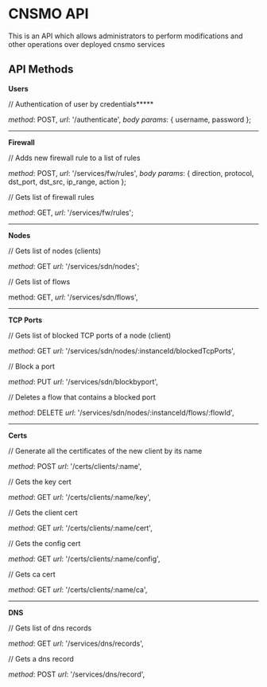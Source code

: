 # CNSMO API
This is an API which allows administrators to perform modifications and other operations over deployed cnsmo services

## API Methods

**Users**

// Authentication of user by credentials*****

*method*: POST, *url*: '/authenticate', *body params*: { username, password };


----------


**Firewall**

// Adds new firewall rule to a list of rules

*method*: POST, *url*: '/services/fw/rules', *body params*: { direction, protocol, dst_port, dst_src, ip_range, action };


// Gets list of firewall rules

*method*: GET, *url*: '/services/fw/rules';


----------


**Nodes**

// Gets list of nodes (clients)

*method*: GET 
*url*: '/services/sdn/nodes';

// Gets list of flows 

method: GET,
*url*: '/services/sdn/flows',


----------


**TCP Ports**

// Gets list of blocked TCP ports of a node (client)

*method*: GET
*url*: '/services/sdn/nodes/:instanceId/blockedTcpPorts',

// Block a port 

*method*: PUT
*url*: '/services/sdn/blockbyport',

// Deletes a flow that contains a blocked port

*method*: DELETE
*url*: '/services/sdn/nodes/:instanceId/flows/:flowId',


----------


**Certs**

// Generate all the certificates of the new client by its name

*method*: POST
*url*: '/certs/clients/:name',

// Gets the key cert

*method*: GET
*url*: '/certs/clients/:name/key',

// Gets the client cert

*method*: GET
*url*: '/certs/clients/:name/cert',

// Gets the config cert

*method*: GET
*url*: '/certs/clients/:name/config',

// Gets ca cert

*method*: GET
*url*: '/certs/clients/:name/ca',


----------


**DNS**

// Gets list of dns records

*method*: GET
*url*: '/services/dns/records',

// Gets a dns record

*method*: POST
*url*: '/services/dns/record',
